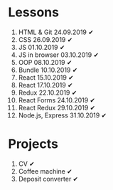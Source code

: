 # Lessons

1. HTML & Git 24.09.2019 ✔
2. CSS 26.09.2019 ✔
3. JS 01.10.2019 ✔
4. JS in browser 03.10.2019 ✔
5. OOP 08.10.2019 ✔
6. Bundle 10.10.2019 ✔
7. React 15.10.2019 ✔
8. React 17.10.2019 ✔
9. Redux 22.10.2019 ✔
10. React Forms 24.10.2019 ✔
11. React Redux 29.10.2019 ✔
12. Node.js, Express 31.10.2019 ✔

# Projects
1. CV ✔
2. Coffee machine ✔
3. Deposit converter ✔
